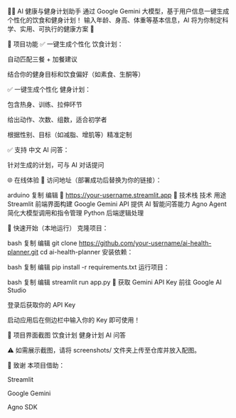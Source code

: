 🏋️‍♂️ AI 健康与健身计划助手
通过 Google Gemini 大模型，基于用户信息一键生成个性化的饮食和健身计划！
输入年龄、身高、体重等基本信息，AI 将为你制定科学、实用、可执行的健康方案 💪

📌 项目功能
✅ 一键生成个性化 饮食计划：

自动匹配三餐 + 加餐建议

结合你的健身目标和饮食偏好（如素食、生酮等）

✅ 一键生成个性化 健身计划：

包含热身、训练、拉伸环节

给出动作、次数、组数，适合初学者

根据性别、目标（如减脂、增肌等）精准定制

✅ 支持 中文 AI 问答：

针对生成的计划，可与 AI 对话提问

🌐 在线体验
📎 访问地址（部署成功后替换为你的链接）：

arduino
复制
编辑
🔗 https://your-username.streamlit.app
🧰 技术栈
技术	用途
Streamlit	前端界面构建
Google Gemini API	提供 AI 智能问答能力
Agno Agent	简化大模型调用和指令管理
Python	后端逻辑处理

🚀 快速开始（本地运行）
克隆项目：

bash
复制
编辑
git clone https://github.com/your-username/ai-health-planner.git
cd ai-health-planner
安装依赖：

bash
复制
编辑
pip install -r requirements.txt
运行项目：

bash
复制
编辑
streamlit run app.py
🔑 获取 Gemini API Key
前往 Google AI Studio

登录后获取你的 API Key

启动应用后在侧边栏中输入你的 Key 即可使用！

📸 项目界面截图
饮食计划	健身计划	AI 问答

⚠️ 如需展示截图，请将 screenshots/ 文件夹上传至仓库并放入配图。

🙌 致谢
本项目借助：

Streamlit

Google Gemini

Agno SDK

